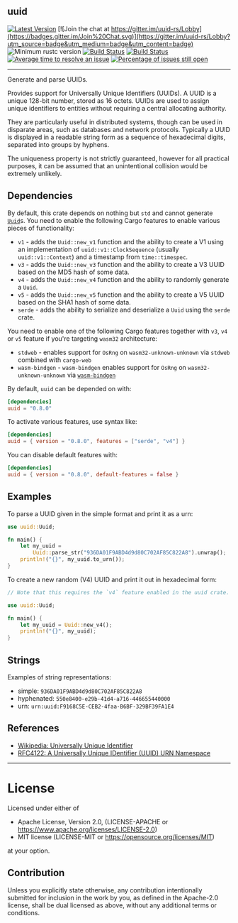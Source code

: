 uuid
---------

[![Latest Version](https://img.shields.io/crates/v/uuid.svg)](https://crates.io/crates/uuid)
[![Join the chat at https://gitter.im/uuid-rs/Lobby](https://badges.gitter.im/Join%20Chat.svg)](https://gitter.im/uuid-rs/Lobby?utm_source=badge&utm_medium=badge&utm_content=badge)
![Minimum rustc version](https://img.shields.io/badge/rustc-1.31.0+-yellow.svg)
[![Build Status](https://ci.appveyor.com/api/projects/status/github/uuid-rs/uuid?branch=master&svg=true)](https://ci.appveyor.com/project/uuid-rs/uuid/branch/master)
[![Build Status](https://travis-ci.org/uuid-rs/uuid.svg?branch=master)](https://travis-ci.org/uuid-rs/uuid)
[![Average time to resolve an issue](https://isitmaintained.com/badge/resolution/uuid-rs/uuid.svg)](https://isitmaintained.com/project/uuid-rs/uuid "Average time to resolve an issue")
[![Percentage of issues still open](https://isitmaintained.com/badge/open/uuid-rs/uuid.svg)](https://isitmaintained.com/project/uuid-rs/uuid "Percentage of issues still open")

---

Generate and parse UUIDs.

Provides support for Universally Unique Identifiers (UUIDs). A UUID is a
unique 128-bit number, stored as 16 octets. UUIDs are used to  assign
unique identifiers to entities without requiring a central allocating
authority.

They are particularly useful in distributed systems, though can be used in
disparate areas, such as databases and network protocols.  Typically a UUID
is displayed in a readable string form as a sequence of hexadecimal digits,
separated into groups by hyphens.

The uniqueness property is not strictly guaranteed, however for all
practical purposes, it can be assumed that an unintentional collision would
be extremely unlikely.

## Dependencies

By default, this crate depends on nothing but `std` and cannot generate
[`Uuid`]s. You need to enable the following Cargo features to enable
various pieces of functionality:

* `v1` - adds the `Uuid::new_v1` function and the ability to create a V1
  using an implementation of `uuid::v1::ClockSequence` (usually
`uuid::v1::Context`) and a timestamp from `time::timespec`.
* `v3` - adds the `Uuid::new_v3` function and the ability to create a V3
  UUID based on the MD5 hash of some data.
* `v4` - adds the `Uuid::new_v4` function and the ability to randomly
  generate a `Uuid`.
* `v5` - adds the `Uuid::new_v5` function and the ability to create a V5
  UUID based on the SHA1 hash of some data.
* `serde` - adds the ability to serialize and deserialize a `Uuid` using the
  `serde` crate.

You need to enable one of the following Cargo features together with
`v3`, `v4` or `v5` feature if you're targeting `wasm32` architecture:

* `stdweb` - enables support for `OsRng` on `wasm32-unknown-unknown` via
  `stdweb` combined with `cargo-web`
* `wasm-bindgen` - `wasm-bindgen` enables support for `OsRng` on
  `wasm32-unknown-unknown` via [`wasm-bindgen`]

By default, `uuid` can be depended on with:

```toml
[dependencies]
uuid = "0.8.0"
```

To activate various features, use syntax like:

```toml
[dependencies]
uuid = { version = "0.8.0", features = ["serde", "v4"] }
```

You can disable default features with:

```toml
[dependencies]
uuid = { version = "0.8.0", default-features = false }
```

## Examples

To parse a UUID given in the simple format and print it as a urn:

```rust
use uuid::Uuid;

fn main() {
    let my_uuid =
        Uuid::parse_str("936DA01F9ABD4d9d80C702AF85C822A8").unwrap();
    println!("{}", my_uuid.to_urn());
}
```

To create a new random (V4) UUID and print it out in hexadecimal form:

```rust
// Note that this requires the `v4` feature enabled in the uuid crate.

use uuid::Uuid;

fn main() {
    let my_uuid = Uuid::new_v4();
    println!("{}", my_uuid);
}
```

## Strings

Examples of string representations:

* simple: `936DA01F9ABD4d9d80C702AF85C822A8`
* hyphenated: `550e8400-e29b-41d4-a716-446655440000`
* urn: `urn:uuid:F9168C5E-CEB2-4faa-B6BF-329BF39FA1E4`

## References

* [Wikipedia: Universally Unique Identifier](     http://en.wikipedia.org/wiki/Universally_unique_identifier)
* [RFC4122: A Universally Unique IDentifier (UUID) URN Namespace](     http://tools.ietf.org/html/rfc4122)

[`wasm-bindgen`]: https://github.com/rustwasm/wasm-bindgen

[`Uuid`]: https://docs.rs/uuid/0.8.0/uuid/struct.Uuid.html

---
# License

Licensed under either of

* Apache License, Version 2.0, (LICENSE-APACHE or https://www.apache.org/licenses/LICENSE-2.0)
* MIT license (LICENSE-MIT or https://opensource.org/licenses/MIT)

at your option.

## Contribution

Unless you explicitly state otherwise, any contribution intentionally submitted
for inclusion in the work by you, as defined in the Apache-2.0 license, shall
be dual licensed as above, without any additional terms or conditions.
